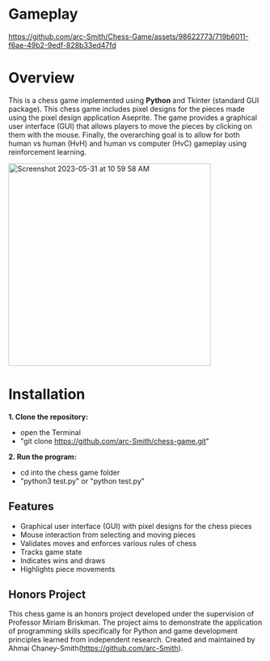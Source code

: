 # Gameplay
https://github.com/arc-Smith/Chess-Game/assets/98622773/719b6011-f6ae-49b2-9edf-828b33ed47fd

# Overview
This is a chess game implemented using **Python** and Tkinter (standard GUI package). This chess game includes pixel designs for the pieces made using the pixel design application Aseprite. The game provides a graphical user interface (GUI) that allows players to move the pieces by clicking on them with the mouse. Finally, the overarching goal is to allow for both human vs human (HvH) and human vs computer (HvC) gameplay using reinforcement learning.

<img width="400" alt="Screenshot 2023-05-31 at 10 59 58 AM" src="https://github.com/arc-Smith/Chess-Game/assets/98622773/3e996dcc-4882-42bb-8d14-4b0b267d7bfd">

# Installation
**1. Clone the repository:** 
- open the Terminal
- "git clone https://github.com/arc-Smith/chess-game.git"

**2. Run the program:**
- cd into the chess game folder
- "python3 test.py" or "python test.py"

## Features
- Graphical user interface (GUI) with pixel designs for the chess pieces
- Mouse interaction from selecting and moving pieces
- Validates moves and enforces various rules of chess
- Tracks game state
- Indicates wins and draws
- Highlights piece movements

## Honors Project
This chess game is an honors project developed under the supervision of Professor Miriam Briskman. The project aims to demonstrate the application of programming skills specifically for Python and game development principles learned from independent research. Created and maintained by Ahmai Chaney-Smith(https://github.com/arc-Smith).
